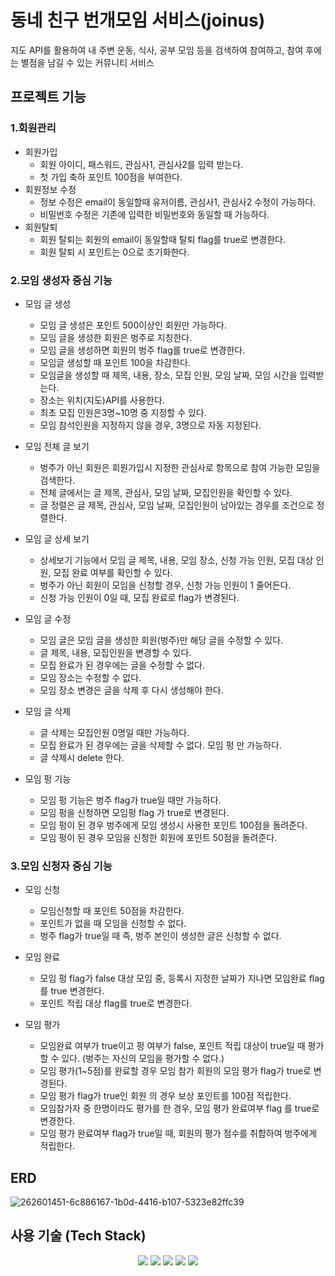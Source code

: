 # 동네 친구 번개모임 서비스(joinus)
지도 API를 활용하여 내 주변 운동, 식사, 공부 모임 등을 검색하여 참여하고, 참여 후에는 별점을 남길 수 있는 커뮤니티 서비스


## 프로젝트 기능
### 1.회원관리
* 회원가입
  	* 회원 아이디, 패스워드, 관심사1, 관심사2를 입력 받는다.
  	* 첫 가입 축하 포인트 100점을 부여한다.
* 회원정보 수정
  	* 정보 수정은 email이 동일할때 유저이름, 관심사1, 관심사2 수정이 가능하다.
  	* 비밀번호 수정은 기존에 입력한 비밀번호와 동일할 때 가능하다.
* 회원탈퇴
  	* 회원 탈퇴는 회원의 email이 동일할때 탈퇴 flag를 true로 변경한다.
  	* 회원 탈퇴 시 포인트는 0으로 초기화한다.



### 2.모임 생성자 중심 기능
* 모임 글 생성
	* 모임 글 생성은 포인트 500이상인 회원만 가능하다.
  	* 모임 글을 생성한 회원은 벙주로 지칭한다.
  	* 모임 글을 생성하면 회원의 벙주 flag를 true로 변경한다.
   	* 모임글 생성할 때 포인트 100을 차감한다.
   	* 모임글을 생성할 때 제목, 내용, 장소, 모집 인원, 모임 날짜, 모임 시간을 입력받는다.
   	* 장소는 위치(지도)API를 사용한다.
   	* 최초 모집 인원은3명~10명 중 지정할 수 있다.
   	* 모임 참석인원을 지정하지 않을 경우, 3명으로 자동 지정된다.
   	  
*  모임 전체 글 보기
	* 벙주가 아닌 회원은 회원가입시 지정한 관심사로 항목으로 참여 가능한 모임을 검색한다.
   	* 전체 글에서는 글 제목, 관심사, 모임 날짜, 모집인원을 확인할 수 있다.
   	* 글 정렬은 글 제목, 관심사, 모임 날짜, 모집인원이 남아있는 경우를 조건으로 정렬한다.
   	  
*  모임 글 상세 보기
  	* 상세보기 기능에서 모임 글 제목, 내용, 모임 장소, 신청 가능 인원, 모집 대상 인원, 모집 완료 여부를 확인할 수 있다.
	* 벙주가 아닌 회원이 모임을 신청할 경우, 신청 가능 인원이 1 줄어든다.
   	* 신청 가능 인원이 0일 때, 모집 완료로 flag가 변경된다.
     
*  모임 글 수정
	* 모임 글은 모임 글을 생성한 회원(벙주)만 해당 글을 수정할 수 있다.
   	* 글 제목, 내용, 모집인원을 변경할 수 있다. 
	* 모집 완료가 된 경우에는 글을 수정할 수 없다.
   	* 모임 장소는 수정할 수 없다.
   	* 모임 장소 변경은 글을 삭제 후 다시 생성해야 한다.
   	  
* 모임 글 삭제
  	* 글 삭제는 모집인원 0명일 때만 가능하다.
  	* 모집 완료가 된 경우에는 글을 삭제할 수 없다. 모임 펑 만 가능하다.
  	* 글 삭제시 delete 한다.
  	  
* 모임 펑 기능
	* 모임 펑 기능은 벙주 flag가 true일 때만 가능하다.
	* 모임 펑을 신청하면 모임펑 flag 가 true로 변경된다.
	* 모임 펑이 된 경우 벙주에게 모임 생성시 사용한 포인트 100점을 돌려준다.
	* 모임 펑이 된 경우 모임을 신청한 회원에 포인트 50점을 돌려준다.
   

### 3.모임 신청자 중심 기능
* 모임 신청
	* 모임신청할 때 포인트 50점을 차감한다.
	* 포인트가 없을 때 모임을 신청할 수 없다.
	* 벙주 flag가 true일 때 즉, 벙주 본인이 생성한 글은 신청할 수 없다.

* 모임 완료
	* 모임 펑 flag가 false 대상 모임 중, 등록시 지정한 날짜가 지나면 모임완료 flag를 true 변경한다.
	* 포인트 적립 대상 flag를 true로 변경한다.
   
 * 모임 평가
	* 모임완료 여부가 true이고 펑 여부가 false, 포인트 적립 대상이 true일 때 평가 할 수 있다. (벙주는 자신의 모임을 평가할 수 없다.)
	* 모임 평가(1~5점)를 완료할 경우 모임 참가 회원의 모임 평가 flag가 true로 변경된다.
	* 모임 평가 flag가 true인 회원 의 경우 보상 포인트를 100점 적립한다.
	* 모임참가자 중 한명이라도 평가를 한 경우, 모임 평가 완료여부 flag 를 true로 변경한다.
	* 모임 평가 완료여부 flag가 true일 때, 회원의 평가 점수를 취합하여 벙주에게 적립한다.




## ERD
![262601451-6c886167-1b0d-4416-b107-5323e82ffc39](https://github.com/Jennny1/joinus/assets/59690831/f7e550fb-dc2a-443b-a6f5-8d851ebd5f0c)



## 사용 기술 (Tech Stack)
<div align=center> 
	<img src="https://img.shields.io/badge/java-007396?style=for-the-badge&logo=java&logoColor=white">
	<img src="https://img.shields.io/badge/Spring Boot-6DB33F?style=for-the-badge&logo=springboot&logoColor=white">
	<img src="https://img.shields.io/badge/mysql-4479A1?style=for-the-badge&logo=mysql&logoColor=white"> 
  	<img src="https://img.shields.io/badge/github-181717?style=for-the-badge&logo=github&logoColor=white">
  	<img src="https://img.shields.io/badge/git-F05032?style=for-the-badge&logo=git&logoColor=white">
</div>
